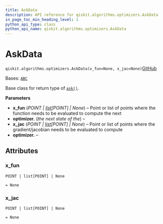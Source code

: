 ```yaml
---
title: AskData
description: API reference for qiskit.algorithms.optimizers.AskData
in_page_toc_min_heading_level: 1
python_api_type: class
python_api_name: qiskit.algorithms.optimizers.AskData
---
```


# AskData

<span id="qiskit.algorithms.optimizers.AskData" />

`qiskit.algorithms.optimizers.AskData(x_fun=None, x_jac=None)`[GitHub](https://github.com/qiskit/qiskit/tree/stable/0.46/qiskit/algorithms/optimizers/steppable_optimizer.py "view source code")

Bases: [`ABC`](https://docs.python.org/3/library/abc.html#abc.ABC "(in Python v3.12)")

Base class for return type of [`ask()`](qiskit.algorithms.optimizers.SteppableOptimizer#ask "qiskit.algorithms.optimizers.SteppableOptimizer.ask").

**Parameters**

*   **x\_fun** (*POINT |* [*list*](https://docs.python.org/3/library/stdtypes.html#list "(in Python v3.12)")*\[POINT] | None*) – Point or list of points where the function needs to be evaluated to compute the next
*   **optimizer.** (*the next state of the*) –
*   **x\_jac** (*POINT |* [*list*](https://docs.python.org/3/library/stdtypes.html#list "(in Python v3.12)")*\[POINT] | None*) – Point or list of points where the gradient/jacobian needs to be evaluated to compute
*   **optimizer.** –

## Attributes

<span id="qiskit.algorithms.optimizers.AskData.x_fun" />

### x\_fun

`POINT | list[POINT] | None`

`= None`

<span id="qiskit.algorithms.optimizers.AskData.x_jac" />

### x\_jac

`POINT | list[POINT] | None`

`= None`

